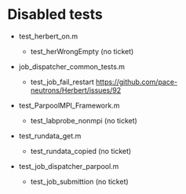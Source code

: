 # Disabled tests

- test_herbert_on.m
    - test_herWrongEmpty (no ticket)

- job_dispatcher_common_tests.m
	- test_job_fail_restart https://github.com/pace-neutrons/Herbert/issues/92

- test_ParpoolMPI_Framework.m
	- test_labprobe_nonmpi (no ticket)

- test_rundata_get.m
  - test_rundata_copied (no ticket)

- test_job_dispatcher_parpool.m
  - test_job_submittion (no ticket)
